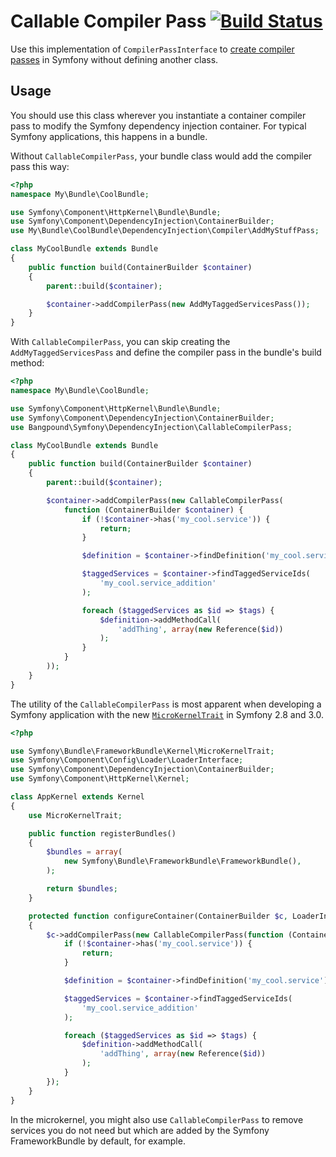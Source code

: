 Callable Compiler Pass [![Build Status](https://travis-ci.org/bangpound/callable-compiler-pass.svg?branch=master)](https://travis-ci.org/bangpound/callable-compiler-pass)
======================

Use this implementation of `CompilerPassInterface` to [create compiler passes][1] in
Symfony without defining another class.

[1]: http://symfony.com/doc/current/components/dependency_injection/compilation.html

Usage
-----

You should use this class wherever you instantiate a container compiler pass to modify
the Symfony dependency injection container. For typical Symfony applications, this happens
in a bundle.

Without `CallableCompilerPass`, your bundle class would add the compiler pass this way:

```php
<?php
namespace My\Bundle\CoolBundle;

use Symfony\Component\HttpKernel\Bundle\Bundle;
use Symfony\Component\DependencyInjection\ContainerBuilder;
use My\Bundle\CoolBundle\DependencyInjection\Compiler\AddMyStuffPass;

class MyCoolBundle extends Bundle
{
    public function build(ContainerBuilder $container)
    {
        parent::build($container);

        $container->addCompilerPass(new AddMyTaggedServicesPass());
    }
}
```

With `CallableCompilerPass`, you can skip creating the `AddMyTaggedServicesPass` and
define the compiler pass in the bundle's build method:

```php
<?php
namespace My\Bundle\CoolBundle;

use Symfony\Component\HttpKernel\Bundle\Bundle;
use Symfony\Component\DependencyInjection\ContainerBuilder;
use Bangpound\Symfony\DependencyInjection\CallableCompilerPass;

class MyCoolBundle extends Bundle
{
    public function build(ContainerBuilder $container)
    {
        parent::build($container);

        $container->addCompilerPass(new CallableCompilerPass(
            function (ContainerBuilder $container) {
                if (!$container->has('my_cool.service')) {
                    return;
                }

                $definition = $container->findDefinition('my_cool.service');

                $taggedServices = $container->findTaggedServiceIds(
                    'my_cool.service_addition'
                );

                foreach ($taggedServices as $id => $tags) {
                    $definition->addMethodCall(
                        'addThing', array(new Reference($id))
                    );
                }
            }
        ));
    }
}
```

The utility of the `CallableCompilerPass` is most apparent when developing a Symfony
application with the new [`MicroKernelTrait`][2] in Symfony 2.8 and 3.0.

```php
<?php

use Symfony\Bundle\FrameworkBundle\Kernel\MicroKernelTrait;
use Symfony\Component\Config\Loader\LoaderInterface;
use Symfony\Component\DependencyInjection\ContainerBuilder;
use Symfony\Component\HttpKernel\Kernel;

class AppKernel extends Kernel
{
    use MicroKernelTrait;

    public function registerBundles()
    {
        $bundles = array(
            new Symfony\Bundle\FrameworkBundle\FrameworkBundle(),
        );

        return $bundles;
    }

    protected function configureContainer(ContainerBuilder $c, LoaderInterface $loader)
    {
        $c->addCompilerPass(new CallableCompilerPass(function (ContainerBuilder $container) {
            if (!$container->has('my_cool.service')) {
                return;
            }

            $definition = $container->findDefinition('my_cool.service');

            $taggedServices = $container->findTaggedServiceIds(
                'my_cool.service_addition'
            );

            foreach ($taggedServices as $id => $tags) {
                $definition->addMethodCall(
                    'addThing', array(new Reference($id))
                );
            }
        });
    }
}
```

In the microkernel, you might also use `CallableCompilerPass` to remove services you do
not need but which are added by the Symfony FrameworkBundle by default, for example.

[2]: https://symfony.com/doc/2.8/cookbook/configuration/micro-kernel-trait.html
